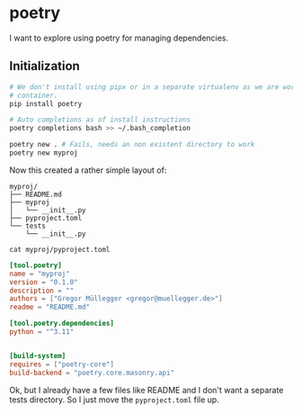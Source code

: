 # poetry

I want to explore using poetry for managing dependencies.

## Initialization

```sh
# We don't install using pipx or in a separate virtualenv as we are working a
# container.
pip install poetry

# Auto completions as of install instructions
poetry completions bash >> ~/.bash_completion

poetry new . # Fails, needs an non existent directory to work
poetry new myproj
```

Now this created a rather simple layout of:

```
myproj/
├── README.md
├── myproj
│   └── __init__.py
├── pyproject.toml
└── tests
    └── __init__.py
```

`cat myproj/pyproject.toml`
```toml
[tool.poetry]
name = "myproj"
version = "0.1.0"
description = ""
authors = ["Gregor Müllegger <gregor@muellegger.de>"]
readme = "README.md"

[tool.poetry.dependencies]
python = "^3.11"


[build-system]
requires = ["poetry-core"]
build-backend = "poetry.core.masonry.api"
```

Ok, but I already have a few files like README and I don't want a separate tests
directory. So I just move the `pyproject.toml` file up.
